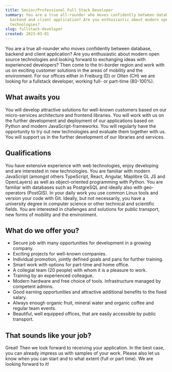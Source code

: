 ```yaml
---
title: Senior/Professional Full Stack Developer
summary: You are a true all-rounder who moves confidently between database,
  backend and client application? Are you enthusiastic about modern open source
  technologies?
slug: fullstack-developer
created: 2023-03-01
---
```

You are a true all-rounder who moves confidently between database, backend and client application? Are you enthusiastic about modern open source technologies and looking forward to exchanging ideas with experienced developers? Then come to the tri-border region and work with us on exciting customer solutions in the areas of mobility and the environment. For our offices either in Freiburg (D) or Olten (CH) we are looking for a fullstack developer, working full- or part-time (80-100%).

## What awaits you

You will develop attractive solutions for well-known customers based on our micro-services architecture and frontend libraries. You will work with us on the further development and deployment of our applications based on Python and modern JavaScript-frameworks. You will regularly have the opportunity to try out new technologies and evaluate them together with us. You will support us in the further development of our libraries and services.

## Qualifications

You have extensive experience with web technologies, enjoy developing and are interested in new technologies. You are familiar with modern JavaScript (amongst others TypeScript, React, Angular, Maplibre GL JS and OpenLayers) as well as object-oriented programming with Python. You are familiar with databases such as PostgreSQL and ideally also with geo-operators (PostGIS). In your daily work you use common Linux tools and version your code with Git. Ideally, but not necessarily, you have a university degree in computer science or other technical and scientific fields. You are interested in challenges and solutions for public transport, new forms of mobility and the environment. 

## What do we offer you?

* Secure job with many opportunities for development in a growing company.
* Exciting projects for well-known companies.
* Individual promotion, jointly defined goals and pans for further training.
* Smart work with options for part-time and home office. 
* A collegial team (20 people) with whom it is a pleasure to work.
* Training by an experienced colleague.
* Modern hardware and free choice of tools. Infrastructure managed by competent admins. 
* Good earning opportunities and attractive additional benefits to the fixed salary. 
* Always enough organic fruit, mineral water and organic coffee and regular team events.
* Beautiful, well equipped offices, that are easily accessible by public transport. 

## That sounds like your job?

Great! Then we look forward to receiving your application. In the best case, you can already impress us with samples of your work. Please also let us know when you can start and to what extent (full or part time). We are looking forward to it!